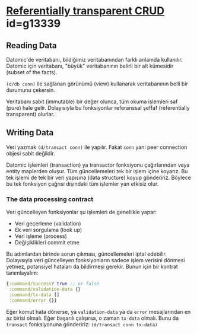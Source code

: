 
# [Referentially transparent CRUD](https://cjohansen.no/referentially-transparent-crud/) id=g13339

## Reading Data

Datomic'de veritabanı, bildiğimiz veritabanından farklı anlamda kullanılır. Datomic için veritabanı, "büyük" veritabanının belirli bir alt kümesidir (subset of the facts).

`(d/db conn)` ile sağlanan görünümü (view) kullanarak veritabanının belli bir durumunu çekersin.

Veritabanı sabit (immutable) bir değer olunca, tüm okuma işlemleri saf (pure) hale gelir. Dolayısıyla bu fonksiyonlar referanssal şeffaf (referentially transparent) olurlar.

## Writing Data

Veri yazmak `(d/transact conn)` ile yapılır. Fakat `conn` yani peer connection objesi sabit değildir.

Datomic işlemleri (transaction) ya transactor fonksiyonu çağırlarından veya entity maplerden oluşur. Tüm güncellemeleri tek bir işlem içine koyarız. Bu tek işlemi de tek bir veri yapısına (data structure) koyup göndeririz. Böylece bu tek fonksiyon çağrısı dışındaki tüm işlemler yan etkisiz olur.

### The data processing contract

Veri güncelleyen fonksiyonlar şu işlemleri de genellikle yapar:

- Veri geçerleme (validation)
- Ek veri sorgulama (look up)
- Veri işleme (process)
- Değişiklikleri commit etme

Bu adımlardan birinde sorun çıkması, güncellemeleri iptal edebilir. Dolayısıyla veri güncelleyen fonksiyonların sadece işlem verisini dönmesi yetmez, potansiyel hataları da bildirmesi gerekir. Bunun için bir kontrat tanımlayalım:

```clj
{:command/success? true ;; or false
 :command/validation-data {}
 :command/tx-data []
 :command/error {}}
```

Eğer komut hata dönerse, ya `validation-data` ya da `error` mesajlarından en az birisi olmalı. Eğer başarılı çalışırsa, o zaman `tx-data` olmalı. Bunu da `transact` fonksiyonuna göndeririz: `(d/transact conn tx-data)`


